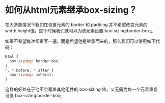 # 如何从html元素继承box-sizing？

在大多数情况下我们在设置元素的 border 和 padding 并不希望改变元素的 width,height值，这个时候我们就可以为该元素设置 box-sizing:border-box;。

如果不希望每次都重写一遍，而是希望他是继承而来的，那么我们可以使用如下代码：

```js
html {
  box-sizing: border-box;
}
*, *:before, *:after {
  box-sizing: inherit;
}
```
这样的好处在于他不会覆盖其他组件的 box-sizing 值，又无需为每一个元素重复设置 box-sizing:border-box;
